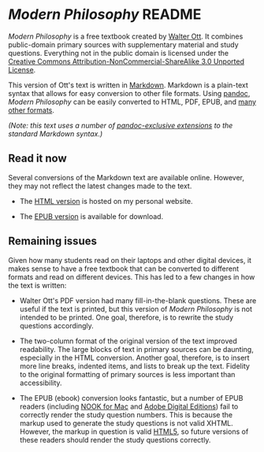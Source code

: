 # _Modern Philosophy_ README

_Modern Philosophy_ is a free textbook created by [Walter Ott](https://filebox.vt.edu/users/ottw/ott.htm).  It combines public-domain primary sources with supplementary material and study questions. Everything not in the public domain is licensed under the [Creative Commons Attribution-NonCommercial-ShareAlike 3.0 Unported License](http://creativecommons.org/licenses/by-nc-sa/3.0/).

This version of Ott's text is written in [Markdown](http://daringfireball.net/projects/markdown/).  Markdown is a plain-text syntax that allows for easy conversion to other file formats.  Using [pandoc](http://johnmacfarlane.net/pandoc/), _Modern Philosophy_ can be easily converted to HTML, PDF, EPUB, and [many other formats](http://johnmacfarlane.net/pandoc/README.html#options).

_(Note: this text uses a number of [pandoc-exclusive extensions](http://johnmacfarlane.net/pandoc/README.html#pandocs-markdown) to the standard Markdown syntax.)_

## Read it now

Several conversions of the Markdown text are available online.  However, they may not reflect the latest changes made to the text.

- The [HTML version](http://uweb.ucsb.edu/~adunn/modernphilosophy.html) is hosted on my personal website.

- The [EPUB version](http://uweb.ucsb.edu/~adunn/modernphilosophy.epub) is available for download.

## Remaining issues

Given how many students read on their laptops and other digital devices, it makes sense to have a free textbook that can be converted to different formats and read on different devices.  This has led to a few changes in how the text is written:

- Walter Ott's PDF version had many fill-in-the-blank questions.  These are useful if the text is printed, but this version of _Modern Philosophy_ is not intended to be printed.  One goal, therefore, is to rewrite the study questions accordingly.

- The two-column format of the original version of the text improved readability.  The large blocks of text in primary sources can be daunting, especially in the HTML conversion.  Another goal, therefore, is to insert more line breaks, indented items, and lists to break up the text.  Fidelity to the original formatting of primary sources is less important than accessibility.

- The EPUB (ebook) conversion looks fantastic, but a number of EPUB readers (including [NOOK for Mac](http://www.barnesandnoble.com/u/nook-for-mac/379002740) and [Adobe Digital Editions](http://www.adobe.com/products/digitaleditions/)) fail to correctly render the study question numbers.  This is because the markup used to generate the study questions is not valid XHTML.  However, the markup in question is valid [HTML5](http://dev.w3.org/html5/spec/the-ol-element.html#the-ol-element), so future versions of these readers should render the study questions correctly.